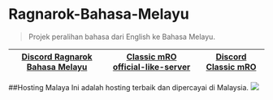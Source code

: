 # Ragnarok-Bahasa-Melayu
>Projek peralihan bahasa dari English ke Bahasa Melayu.

[Discord Ragnarok Bahasa Melayu](https://discord.gg/DnKYJCDPEM)|[Classic mRO official-like-server](https://classic.playmro.com)|[Discord Classic mRO](https://discord.gg/yk9kPCsxEg)
--------|--------|--------

##Hosting Malaya
Ini adalah hosting terbaik dan dipercayai di Malaysia.
<a href="https://billing.hostingmalaya.com/aff.php?aff=29" ><img src="http://billing.hostingmalaya.com/assets/img/logo.png" ></a > 
